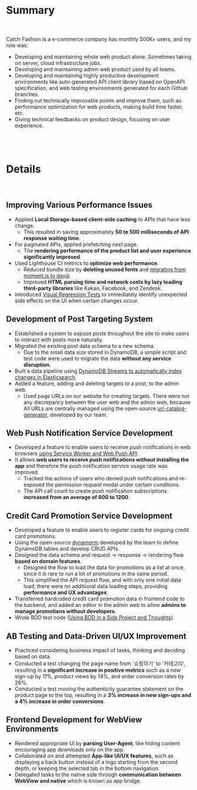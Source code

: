 # Summary

<div style="height: 20px"></div>

Catch Fashion is a e-commerce company has monthly 500K+ users, and my role was:

- Developing and maintaining whole web product alone. Sometimes taking on server, cloud infrastructure jobs.
- Developing and maintaining admin web product used by all teams.
- Developing and maintaining highly productive development environments like auto-generated API client library based on OpenAPI specification, and web testing environments generated for each Github branches.
- Finding out technically improvable points and improve them, such as performance optimization for web products, making build time faster, etc.
- Giving technical feedbacks on product design, focusing on user experience.

<div style="height: 40px"></div>

# Details

<div style="height: 20px"></div>

## Improving Various Performance Issues

- Applied **Local Storage-based client-side caching** to APIs that have less change.
  - This resulted in saving approximately **50 to 500 milliseconds of API response waiting time**.
- For paginated APIs, applied prefetching next page.
  - The **rendering performance of the product list and user experience significantly improved**.
- Used Lighthouse CI metrics to **optimize web performance**.
  - Reduced bundle size by **deleting unused fonts** and [migrating from moment.js to dayjs](https://blog.hoseung.me/2022-03-13-dayjs-instead-of-momentjs).
  - Improved **HTML parsing time and network costs by lazy loading third-party libraries** like Kakao, Facebook, and Zendesk.
- Introduced [Visual Regression Tests](https://blog.hoseung.me/2021-02-10-visual-regression-test) to immediately identify unexpected side effects on the UI when certain changes occur.

## Development of Post Targeting System

- Established a system to expose posts throughout the site to make users to interact with posts more naturally.
- Migrated the existing post data schema to a new schema.
  - Due to the small data size stored in DynamoDB, a simple script and test code were used to migrate the data **without any service disruption**.
- Built a data pipeline using [DynamoDB Streams to automatically index changes in Elasticsearch](https://blog.hoseung.me/en/2022-02-19-dynamodb-stream-elasticsearch).
- Added a feature, adding and deleting targets to a post, to the admin web.
  - Used page URLs on our website for creating targets. There were not any discrepancy between the user web and the admin web, because All URLs are centrally managed using the open-source [url-catalog-generator](https://github.com/catchfashion/url-catalog-generator), developed by our team.

## Web Push Notification Service Development

- Developed a feature to enable users to receive push notifications in web browsers [using Service Worker and Web Push API](https://blog.hoseung.me/2021-11-28-web-push-notification).
- It allows **web users to receive push notifications without installing the app** and therefore the push notification service usage rate was improved.
  - Tracked the actions of users who denied push notifications and re-exposed the permission request modal under certain conditions.
  - The API call count to create push notification subscriptions **increased from an average of 600 to 1200**.

## Credit Card Promotion Service Development

- Developed a feature to enable users to register cards for ongoing credit card promotions.
- Using the open-source [dynamorm](https://github.com/serverless-seoul/dynamorm) developed by the team to define DynamoDB tables and develop CRUD APIs.
- Designed the data schema and request -> response -> rendering flow **based on domain features**.
  - Designed the flow to load the data for promotions as a list at once, since it is rare to run a lot of promotions in the same period.
  - This simplified the API request flow, and with only one initial data load, there were no additional data loading steps, providing **performance and UX advantages**.
- Transferred hardcoded credit card promotion data in frontend code to the backend, and added an editor in the admin web to allow **admins to manage promotions without developers**.
- Wrote BDD test code ([Using BDD in a Side Project and Thoughts](https://blog.hoseung.me/2021-02-27-mocha-chai-bdd)).

## AB Testing and Data-Driven UI/UX Improvement

- Practiced considering business impact of tasks, thinking and deciding based on data.
- Conducted a test changing the page name from '쇼핑하기' to '카테고리', resulting in a **significant increase in positive metrics** such as a new sign-up by 11%, product views by 14%, and order conversion rates by 26%.
- Conducted a test moving the authenticity guarantee statement on the product page to the top, resulting in a **3% increase in new sign-ups and a 4% increase in order conversions**.

## Frontend Development for WebView Environments

- Rendered appropriate UI by **parsing User-Agent**, like hiding content encouraging app downloads only on the app.
- Collaborated on and attempted **App-like UI/UX features,** such as displaying a back button instead of a logo starting from the second depth, or keeping the selected tab in the bottom navigation.
- Delegated tasks to the native side through **communication between WebView and native** which is known as app bridge.
